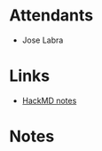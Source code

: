 # Attendants
- Jose Labra

# Links

- [HackMD notes](https://hackmd.io/@vfttImB6SdiREhh65hglIA/SykVQELBi/edit)


# Notes

